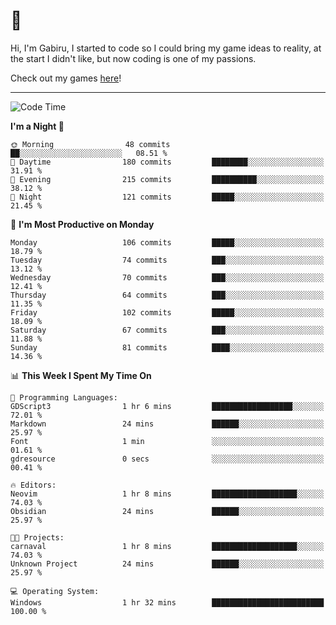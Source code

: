 # 🐀

Hi, I'm Gabiru, I started to code so I could bring my game ideas to reality, at the start I didn't like, but now coding is one of my passions.

Check out my games [here](https://gabiru.art/projetos/)!

---

<!--START_SECTION:waka-->
![Code Time](http://img.shields.io/badge/Code%20Time-309%20hrs%2030%20mins-blue)

**I'm a Night 🦉** 

```text
🌞 Morning                48 commits          ██░░░░░░░░░░░░░░░░░░░░░░░   08.51 % 
🌆 Daytime                180 commits         ████████░░░░░░░░░░░░░░░░░   31.91 % 
🌃 Evening                215 commits         ██████████░░░░░░░░░░░░░░░   38.12 % 
🌙 Night                  121 commits         █████░░░░░░░░░░░░░░░░░░░░   21.45 % 
```
📅 **I'm Most Productive on Monday** 

```text
Monday                   106 commits         █████░░░░░░░░░░░░░░░░░░░░   18.79 % 
Tuesday                  74 commits          ███░░░░░░░░░░░░░░░░░░░░░░   13.12 % 
Wednesday                70 commits          ███░░░░░░░░░░░░░░░░░░░░░░   12.41 % 
Thursday                 64 commits          ███░░░░░░░░░░░░░░░░░░░░░░   11.35 % 
Friday                   102 commits         █████░░░░░░░░░░░░░░░░░░░░   18.09 % 
Saturday                 67 commits          ███░░░░░░░░░░░░░░░░░░░░░░   11.88 % 
Sunday                   81 commits          ████░░░░░░░░░░░░░░░░░░░░░   14.36 % 
```


📊 **This Week I Spent My Time On** 

```text
💬 Programming Languages: 
GDScript3                1 hr 6 mins         ██████████████████░░░░░░░   72.01 % 
Markdown                 24 mins             ██████░░░░░░░░░░░░░░░░░░░   25.97 % 
Font                     1 min               ░░░░░░░░░░░░░░░░░░░░░░░░░   01.61 % 
gdresource               0 secs              ░░░░░░░░░░░░░░░░░░░░░░░░░   00.41 % 

🔥 Editors: 
Neovim                   1 hr 8 mins         ███████████████████░░░░░░   74.03 % 
Obsidian                 24 mins             ██████░░░░░░░░░░░░░░░░░░░   25.97 % 

🐱‍💻 Projects: 
carnaval                 1 hr 8 mins         ███████████████████░░░░░░   74.03 % 
Unknown Project          24 mins             ██████░░░░░░░░░░░░░░░░░░░   25.97 % 

💻 Operating System: 
Windows                  1 hr 32 mins        █████████████████████████   100.00 % 
```


<!--END_SECTION:waka-->
